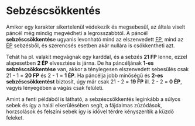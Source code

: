 # Sebzéscsökkentés

Amikor egy karakter sikertelenül védekezik és megsebesül, az általa viselt páncél még mindig megvédheti a legrosszabbtól. A páncél **sebzéscsökkentés**e ugyanis levonható mind az elszenvedett [FP](character:fp), mind az [ÉP](character:ep) sebzésből, és szerencsés esetben akár nullára is csökkentheti azt.

Tehát ha pl. valakit megvágnak egy karddal, és a sebzés **21 FP** lenne, ezzel alapesetben **2 ÉP** elvesztése is járna. De ha páncéljának **1-es sebzéscsökkentése** van, akkor a ténylegesen elszenvedett sebesülés csak 21 - 1 = **20 FP** és 2 - 1 = **1 ÉP**. Ha páncélja jobb minőségű és **2-es sebzéscsökkentést** biztosít, úgy már csak 21 - 2 = **19 FP** ill. 2 - 2 = **0 ÉP**, vagyis lényegében a vágás csak felületi.

Amint a fenti példából is látható, a sebzéscsökkentés leginkább a súlyos sebek és így a halál elkerülésében segít, a fájdalmas zúzódások, horzsolások és felszíni sebek így is idővel térdre kényszerítik a küzdő feleket.